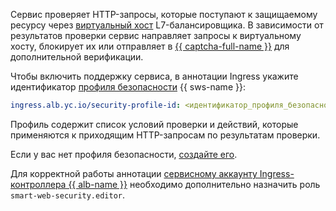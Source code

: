 Сервис проверяет HTTP-запросы, которые поступают к защищаемому ресурсу через [виртуальный хост](../../../application-load-balancer/concepts/http-router.md#virtual-host) L7-балансировщика. В зависимости от результатов проверки сервис направляет запросы к виртуальному хосту, блокирует их или отправляет в [{{ captcha-full-name }}](../../../smartcaptcha/index.yaml) для дополнительной верификации.

Чтобы включить поддержку сервиса, в аннотации Ingress укажите идентификатор [профиля безопасности](../../../smartwebsecurity/concepts/profiles.md) {{ sws-name }}:

```yaml
ingress.alb.yc.io/security-profile-id: <идентификатор_профиля_безопасности>
```

Профиль содержит список условий проверки и действий, которые применяются к приходящим HTTP-запросам по результатам проверки.

Если у вас нет профиля безопасности, [создайте его](../../../smartwebsecurity/operations/profile-create.md).

Для корректной работы аннотации [сервисному аккаунту Ingress-контроллера {{ alb-name }}](../../../application-load-balancer/tools/k8s-ingress-controller/service-account.md) необходимо дополнительно назначить роль `smart-web-security.editor`.
